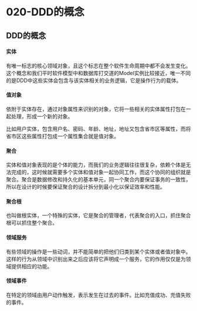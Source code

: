 # 020-DDD的概念

## DDD的概念

#### 实体

有唯一标志的核心领域对象，且这个标志在整个软件生命周期中都不会发生变化。这个概念和我们平时软件模型中和数据库打交道的Model实例比较接近，唯一不同的是DDD中这些实体会包含与该实体相关的业务逻辑，它是操作行为的载体。

#### 值对象

依附于实体存在，通过对象属性来识别的对象，它将一些相关的实体属性打包在一起处理，形成一个新的对象。

比如用户实体，包含用户名、密码、年龄、地址，地址又包含省市区等属性，而将省市区这些属性打包成一个属性集合就是值对象。

#### 聚合

实体和值对象表现的是个体的能力，而我们的业务逻辑往往很复杂，依赖个体是无法完成的，这时候就需要多个实体和值对象一起协同工作，而这个协同的组织就是聚合。聚合是数据修改和持久化的基本单元，同一个聚合内要保证事务的一致性，所以在设计的时候要保证聚合的设计拆分到最小化以保证效率和性能。

#### 聚合根

也叫做根实体，一个特殊的实体，它是聚合的管理者，代表聚合的入口，抓住聚合根可以抓住整个聚合。

#### 领域服务

有些领域的操作是一些动词，并不能简单的把他们归类到某个实体或者值对象中。这样的行为从领域中识别出来之后应该将它声明成一个服务，它的作用仅仅是为领域提供相应的功能。

#### 领域事件

在特定的领域由用户动作触发，表示发生在过去的事件。比如充值成功、充值失败的事件。

